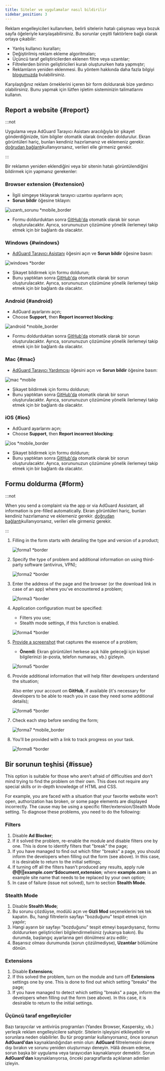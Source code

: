 ```yaml
---
title: Siteler ve uygulamalar nasıl bildirilir
sidebar_position: 3
---
```



Reklam engelleyicileri kullanırken, belirli sitelerin hatalı çalışması veya bozuk sayfa öğeleriyle karşılaşabilirsiniz. Bu sorunlar çeşitli faktörlere bağlı olarak ortaya çıkabilir:

- Yanlış kullanıcı kuralları;
- Değiştirilmiş reklam ekleme algoritmaları;
- Üçüncü taraf geliştiricilerden eklenen filtre veya uzantılar;
- Filtrelerden birinin geliştiricileri kuralı oluştururken hata yapmıştır;
- Reklamların yeniden eklenmesi. Bu yöntem hakkında daha fazla bilgiyi [blogumuzda](https://adguard.com/en/blog/ad-reinsertion.html) bulabilirsiniz.

Karşılaştığınız reklam örneklerini içeren bir form doldurarak bize yardımcı olabilirsiniz. Bunu yapmak için lütfen işletim sisteminizin talimatlarını kullanın.

## Report a website {#report}

:::not

Uygulama veya AdGuard Tarayıcı Asistanı aracılığıyla bir şikayet gönderdiğinizde, tüm bilgiler otomatik olarak önceden doldurulur. Ekran görüntüleri hariç, bunları kendiniz hazırlamanız ve eklemeniz gerekir. [doğrudan bağlantı](https://reports.adguard.com/new_issue.html)kullanıyorsanız, verileri elle girmeniz gerekir.

:::

Bir reklamın yeniden eklendiğini veya bir sitenin hatalı görüntülendiğini bildirmek için yapmanız gerekenler:

### Browser extension {#extension}

- İlgili simgeye tıklayarak tarayıcı uzantısı ayarlarını açın;
- **Sorun bildir** öğesine tıklayın:

![uzantı_sorunu *mobile_border](https://cdn.adtidy.org/blog/new/5si74extension.png)

- Formu doldurduktan sonra [GitHub'da](https://github.com/AdguardTeam/AdguardFilters/issues) otomatik olarak bir sorun oluşturulacaktır. Ayrıca, sorununuzun çözümüne yönelik ilerlemeyi takip etmek için bir bağlantı da olacaktır.

### Windows {#windows}

- [AdGuard Tarayıcı Asistanı](/adguard-for-windows/browser-assistant) öğesini açın ve **Sorun bildir** öğesine basın:

![windows *border](https://cdn.adtidy.org/content/Kb/ad_blocker/guides/browser-assistant.png)

- Şikayet bildirmek için formu doldurun;
- Bunu yaptıktan sonra [GitHub'da](https://github.com/AdguardTeam/AdguardFilters/issues) otomatik olarak bir sorun oluşturulacaktır. Ayrıca, sorununuzun çözümüne yönelik ilerlemeyi takip etmek için bir bağlantı da olacaktır.

### Android {#android}

- AdGuard ayarlarını açın;
- Choose **Support**, then **Report incorrect blocking**:

![android *mobile_border](https://cdn.adtidy.org/blog/new/apicfkandroid-new.jpg)

- Formu doldurduktan sonra [GitHub'da](https://github.com/AdguardTeam/AdguardFilters/issues) otomatik olarak bir sorun oluşturulacaktır. Ayrıca, sorununuzun çözümüne yönelik ilerlemeyi takip etmek için bir bağlantı da olacaktır.

### Mac {#mac}

- [AdGuard Tarayıcı Yardımcısı](/adguard-for-mac/features/browser-assistant) öğesini açın ve **Sorun bildir** öğesine basın:

![mac *mobile](https://cdn.adtidy.org/content/kb/ad_blocker/guides/browser-assistant-mac.png)

- Şikayet bildirmek için formu doldurun;
- Bunu yaptıktan sonra [GitHub'da](https://github.com/AdguardTeam/AdguardFilters/issues) otomatik olarak bir sorun oluşturulacaktır. Ayrıca, sorununuzun çözümüne yönelik ilerlemeyi takip etmek için bir bağlantı da olacaktır.

### iOS {#ios}

- AdGuard ayarlarını açın;
- Choose **Support**, then **Report incorrect blocking**:

![ios *mobile_border](https://cdn.adtidy.org/blog/new/fnl9aios.jpeg)

- Şikayet bildirmek için formu doldurun;
- Bunu yaptıktan sonra [GitHub'da](https://github.com/AdguardTeam/AdguardFilters/issues) otomatik olarak bir sorun oluşturulacaktır. Ayrıca, sorununuzun çözümüne yönelik ilerlemeyi takip etmek için bir bağlantı da olacaktır.

## Formu doldurma {#form}

:::not

When you send a complaint via the app or via AdGuard Assistant, all information is pre-filled automatically. Ekran görüntüleri hariç, bunları kendiniz hazırlamanız ve eklemeniz gerekir. [doğrudan bağlantı](https://reports.adguard.com/new_issue.html)kullanıyorsanız, verileri elle girmeniz gerekir.

:::

1. Filling in the form starts with detailing the type and version of a product;

    ![forma1 *border](https://cdn.adtidy.org/content/Kb/ad_blocker/guides/forma1en.png)

2. Specify the type of problem and additional information on using third-party software (antivirus, VPN);

    ![forma2 *border](https://cdn.adtidy.org/content/Kb/ad_blocker/guides/forma2en.png)

3. Enter the address of the page and the browser (or the download link in case of an app) where you've encountered a problem;

    ![forma3 *border](https://cdn.adtidy.org/content/Kb/ad_blocker/guides/forma3en.png)

4. Application configuration must be specified:

    - Filters you use;
    - Stealth mode settings, if this function is enabled.

    ![forma4 *border](https://cdn.adtidy.org/content/kb/ad_blocker/guides/forma4en.png)

5. [Provide a screenshot](../take-screenshot) that captures the essence of a problem;

    - **Önemli**: Ekran görüntüleri herkese açık hâle geleceği için kişisel bilgilerinizi (e-posta, telefon numarası, vb.) gizleyin.

    ![forma5 *border](https://cdn.adtidy.org/content/Kb/ad_blocker/guides/forma5en.png)

6. Provide additional information that will help filter developers understand the situation;

    Also enter your account on **GitHub**, if available (it's necessary for developers to be able to reach you in case they need some additional details);

    ![forma6 *border](https://cdn.adtidy.org/content/Kb/ad_blocker/guides/forma6en.png)

7. Check each step before sending the form;

    ![forma7 *mobile_border](https://cdn.adtidy.org/content/Kb/ad_blocker/guides/forma7en.png)

8. You'll be provided with a link to track progress on your task.

    ![forma8 *border](https://cdn.adtidy.org/content/Kb/ad_blocker/guides/forma8en.png)

## Bir sorunun teşhisi {#issue}

This option is suitable for those who aren’t afraid of difficulties and don’t mind trying to find the problem on their own. This does not require any special skills or in-depth knowledge of HTML and CSS.

For example, you are faced with a situation that your favorite website won’t open, authorization has broken, or some page elements are displayed incorrectly. The cause may be using a specific filter/extension/Stealth Mode setting. To diagnose these problems, you need to do the following:

### **Filters**

1. Disable **Ad Blocker**;
2. If it solved the problem, re-enable the module and disable filters one by one. This is done to identify filters that "break" the page;
3. If you have managed to find out which filter "breaks" a page, you should inform the developers when filling out the form (see above). In this case, it is desirable to return to the initial settings;
4. If turning off all the filters hasn't produced any results, apply rule **@@||example.com^$document,extension**; where **example.com** is an example site name that needs to be replaced by your own option;
5. In case of failure (issue not solved), turn to section **Stealth Mode**.

### **Stealth Mode**

1. Disable **Stealth Mode**;
2. Bu sorunu çözdüyse, modülü açın ve **Gizli Mod** seçeneklerini tek tek kapatın. Bu, hangi filtrelerin sayfayı "bozduğunu" tespit etmek için yapılır;
3. Hangi ayarın bir sayfayı "bozduğunu" tespit etmeyi başardıysanız, formu doldururken geliştiricileri bilgilendirmelisiniz (yukarıya bakın). Bu durumda, başlangıç ayarlarına geri dönülmesi arzu edilir;
4. Başarısız olması durumunda (sorun çözülmediyse), **Uzantılar** bölümüne dönün.

### **Extensions**

1. Disable **Extensions**;
2. If this solved the problem, turn on the module and turn off **Extensions** settings one by one. This is done to find out which setting "breaks" the page;
3. If you have managed to detect which setting "breaks" a page, inform the developers when filling out the form (see above). In this case, it is desirable to return to the initial settings.

### **Üçüncü taraf engelleyiciler**

Bazı tarayıcılar ve antivirüs programları (Yandex Browser, Kaspersky, vb.) yerleşik reklam engelleyicilere sahiptir. Sitelerin işleyişini etkileyebilir ve sorunlara neden olabilirler. Bu tür programlar kullanıyorsanız, önce sorunun **AdGuard'dan** kaynaklandığından emin olun: **AdGuard** filtrelemesini devre dışı bırakın ve sorunu yeniden oluşturmayı deneyin. Hâlâ devam ederse, sorun başka bir uygulama veya tarayıcıdan kaynaklanıyor demektir. Sorun **AdGuard'dan** kaynaklanıyorsa, önceki paragraflarda açıklanan adımları izleyin.
